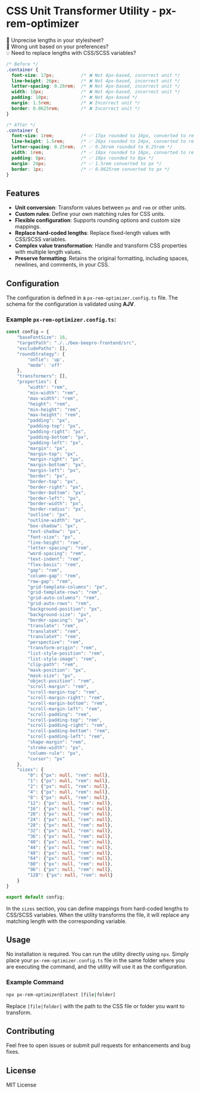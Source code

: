 # CSS Unit Transformer Utility - px-rem-optimizer

🔧 Unprecise lengths in your stylesheet?  
📏 Wrong unit based on your preferences?  
💡 Need to replace lengths with CSS/SCSS variables?  

```css
/* Before */
.container {
  font-size: 17px;          /* ❌ Not 4px-based, incorrect unit */
  line-height: 26px;        /* ❌ Not 4px-based, incorrect unit */
  letter-spacing: 0.26rem;  /* ❌ Not 4px-based, incorrect unit */
  width: 18px;              /* ❌ Not 4px-based, incorrect unit */
  padding: 10px;            /* ❌ Not 4px-based */
  margin: 1.5rem;           /* ❌ Incorrect unit */
  border: 0.0625rem;        /* ❌ Incorrect unit */
}

/* After */
.container {
  font-size: 1rem;          /* ✅ 17px rounded to 16px, converted to rem */   
  line-height: 1.5rem;      /* ✅ 26px rounded to 24px, converted to rem */
  letter-spacing: 0.25rem;  /* ✅ 0.26rem rounded to 0.25rem */   
  width: 1rem;              /* ✅ 18px rounded to 16px, converted to rem */
  padding: 8px;             /* ✅ 10px rounded to 8px */
  margin: 24px;             /* ✅ 1.5rem converted to px */
  border: 1px;              /* ✅ 0.0625rem converted to px */
}
```
## Features

- **Unit conversion**: Transform values between `px` and `rem` or other units.
- **Custom rules**: Define your own matching rules for CSS units.
- **Flexible configuration**: Supports rounding options and custom size mappings.
- **Replace hard-coded lengths**: Replace fixed-length values with CSS/SCSS variables.
- **Complex value transformation**: Handle and transform CSS properties with multiple length values.
- **Preserve formatting**: Retains the original formatting, including spaces, newlines, and comments, in your CSS.

## Configuration

The configuration is defined in a `px-rem-optimizer.config.ts` file. The schema for the configuration is validated using **AJV**.

### Example `px-rem-optimizer.config.ts`:

```ts
const config = {
    "baseFontSize": 16,
    "targetPath": "./../bee-beepro-frontend/src",
    "excludePaths": [],
    "roundStrategy": {
        "onTie": 'up',
        "mode": 'off'
    },
    "transformers": [],
    "properties": {
        "width": "rem",
        "min-width": "rem",
        "max-width": "rem",
        "height": "rem",
        "min-height": "rem",
        "max-height": "rem",
        "padding": "px",
        "padding-top": "px",
        "padding-right": "px",
        "padding-bottom": "px",
        "padding-left": "px",
        "margin": "px",
        "margin-top": "px",
        "margin-right": "px",
        "margin-bottom": "px",
        "margin-left": "px",
        "border": "px",
        "border-top": "px",
        "border-right": "px",
        "border-bottom": "px",
        "border-left": "px",
        "border-width": "px",
        "border-radius": "px",
        "outline": "px",
        "outline-width": "px",
        "box-shadow": "px",
        "text-shadow": "px",
        "font-size": "px",
        "line-height": "rem",
        "letter-spacing": "rem",
        "word-spacing": "rem",
        "text-indent": "rem",
        "flex-basis": "rem",
        "gap": "rem",
        "column-gap": "rem",
        "row-gap": "rem",
        "grid-template-columns": "px",
        "grid-template-rows": "rem",
        "grid-auto-columns": "rem",
        "grid-auto-rows": "rem",
        "background-position": "px",
        "background-size": "px",
        "border-spacing": "px",
        "translate": "rem",
        "translateX": "rem",
        "translateY": "rem",
        "perspective": "rem",
        "transform-origin": "rem",
        "list-style-position": "rem",
        "list-style-image": "rem",
        "clip-path": "rem",
        "mask-position": "px",
        "mask-size": "px",
        "object-position": "rem",
        "scroll-margin": "rem",
        "scroll-margin-top": "rem",
        "scroll-margin-right": "rem",
        "scroll-margin-bottom": "rem",
        "scroll-margin-left": "rem",
        "scroll-padding": "rem",
        "scroll-padding-top": "rem",
        "scroll-padding-right": "rem",
        "scroll-padding-bottom": "rem",
        "scroll-padding-left": "rem",
        "shape-margin": "rem",
        "stroke-width": "px",
        "column-rule": "px",
        "cursor": "px"
    },
    "sizes": {
        "0": {"px": null, "rem": null},
        "1": {"px": null, "rem": null},
        "2": {"px": null, "rem": null},
        "4": {"px": null, "rem": null},
        "8": {"px": null, "rem": null},
        "12": {"px": null, "rem": null},
        "16": {"px": null, "rem": null},
        "20": {"px": null, "rem": null},
        "24": {"px": null, "rem": null},
        "28": {"px": null, "rem": null},
        "32": {"px": null, "rem": null},
        "36": {"px": null, "rem": null},
        "40": {"px": null, "rem": null},
        "44": {"px": null, "rem": null},
        "48": {"px": null, "rem": null},
        "64": {"px": null, "rem": null},
        "80": {"px": null, "rem": null},
        "96": {"px": null, "rem": null},
        "128": {"px": null, "rem": null}
    }
}

export default config;
```

In the `sizes` section, you can define mappings from hard-coded lengths to CSS/SCSS variables. When the utility transforms the file, it will replace any matching length with the corresponding variable.

## Usage

No installation is required. You can run the utility directly using `npx`. Simply place your `px-rem-optimizer.config.ts` file in the same folder where you are executing the command, and the utility will use it as the configuration.

### Example Command

```bash
npx px-rem-optimizer@latest [file|folder]
```

Replace `[file|folder]` with the path to the CSS file or folder you want to transform.

## Contributing

Feel free to open issues or submit pull requests for enhancements and bug fixes.

## License

MIT License
